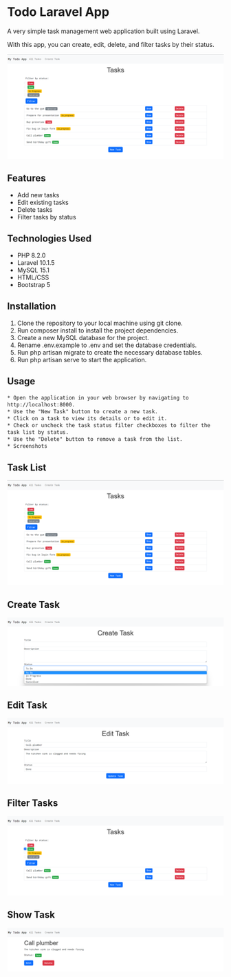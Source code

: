 # Todo Laravel App

A very simple task management web application built using Laravel.

With this app, you can create, edit, delete, and filter tasks by their status.


![Task List](/screenshots/index.png)

## Features
* Add new tasks
* Edit existing tasks
* Delete tasks
* Filter tasks by status

## Technologies Used
- PHP 8.2.0
- Laravel 10.1.5
- MySQL 15.1
- HTML/CSS
- Bootstrap 5

## Installation
1. Clone the repository to your local machine using git clone.
2. Run composer install to install the project dependencies.
3. Create a new MySQL database for the project.
4. Rename .env.example to .env and set the database credentials.
5. Run php artisan migrate to create the necessary database tables.
6. Run php artisan serve to start the application.

## Usage
    * Open the application in your web browser by navigating to http://localhost:8000.
    * Use the "New Task" button to create a new task.
    * Click on a task to view its details or to edit it.
    * Check or uncheck the task status filter checkboxes to filter the task list by status.
    * Use the "Delete" button to remove a task from the list.
    * Screenshots

## Task List
![Task List Screenshot](/screenshots/index.png)

## Create Task
![Create Task Screenshot](/screenshots/create.png)

## Edit Task
![Edit Task Screenshot](/screenshots/edit.png)

## Filter Tasks
![Filter Tasks by Status Screenshot](/screenshots/filtered.png)

## Show Task
![Show Task Screenshot](/screenshots/show.png)
